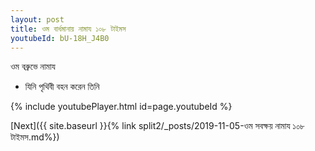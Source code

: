 ```yaml
---
layout: post
title: ওম বার্ধমানায় নামায ১০৮ টাইমস
youtubeId: bU-18H_J4B0
---
```

 
 
 ওম বব্রুভে নামায  
 
 -  যিনি পৃথিবী বহন করেন তিনি 
 
  
 
  
 
 
 
 
 
 


{% include youtubePlayer.html id=page.youtubeId %}
 
[Next]({{ site.baseurl }}{% link  split2/_posts/2019-11-05-ওম সবক্ষয় নামায ১০৮ টাইমস.md%})
 
